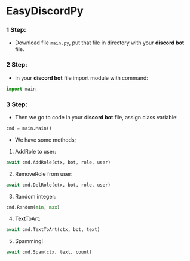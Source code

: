 # EasyDiscordPy

### 1 Step:
- Download file `main.py`, put that file in directory with your **discord bot** file.

### 2 Step:
- In your **discord bot** file import module with command:
```python
import main
```
### 3 Step:
- Then we go to code in your **discord bot** file, assign class variable:
```python
cmd = main.Main()
```
- We have some methods;
1. AddRole to user:
```python
await cmd.AddRole(ctx, bot, role, user)
```
2. RemoveRole from user:
```python
await cmd.DelRole(ctx, bot, role, user)
```
3. Random integer:
```python
cmd.Random(min, max)
```
4. TextToArt:
```python
await cmd.TextToArt(ctx, bot, text)
```
5. Spamming!
```python
await cmd.Spam(ctx, text, count)
```
